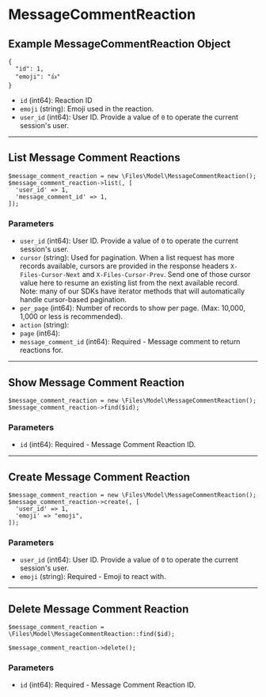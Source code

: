 # MessageCommentReaction

## Example MessageCommentReaction Object

```
{
  "id": 1,
  "emoji": "👍"
}
```

* `id` (int64): Reaction ID
* `emoji` (string): Emoji used in the reaction.
* `user_id` (int64): User ID.  Provide a value of `0` to operate the current session's user.

---

## List Message Comment Reactions

```
$message_comment_reaction = new \Files\Model\MessageCommentReaction();
$message_comment_reaction->list(, [
  'user_id' => 1,
  'message_comment_id' => 1,
]);
```


### Parameters

* `user_id` (int64): User ID.  Provide a value of `0` to operate the current session's user.
* `cursor` (string): Used for pagination.  When a list request has more records available, cursors are provided in the response headers `X-Files-Cursor-Next` and `X-Files-Cursor-Prev`.  Send one of those cursor value here to resume an existing list from the next available record.  Note: many of our SDKs have iterator methods that will automatically handle cursor-based pagination.
* `per_page` (int64): Number of records to show per page.  (Max: 10,000, 1,000 or less is recommended).
* `action` (string): 
* `page` (int64): 
* `message_comment_id` (int64): Required - Message comment to return reactions for.

---

## Show Message Comment Reaction

```
$message_comment_reaction = new \Files\Model\MessageCommentReaction();
$message_comment_reaction->find($id);
```


### Parameters

* `id` (int64): Required - Message Comment Reaction ID.

---

## Create Message Comment Reaction

```
$message_comment_reaction = new \Files\Model\MessageCommentReaction();
$message_comment_reaction->create(, [
  'user_id' => 1,
  'emoji' => "emoji",
]);
```


### Parameters

* `user_id` (int64): User ID.  Provide a value of `0` to operate the current session's user.
* `emoji` (string): Required - Emoji to react with.

---

## Delete Message Comment Reaction

```
$message_comment_reaction = \Files\Model\MessageCommentReaction::find($id);

$message_comment_reaction->delete();
```

### Parameters

* `id` (int64): Required - Message Comment Reaction ID.

